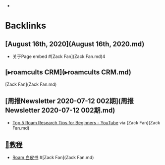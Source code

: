 - 

# Backlinks
## [August 16th, 2020](August 16th, 2020.md)
- 关于Page embed #[Zack Fan](Zack Fan.md)4

## [▸roamcults CRM](▸roamcults CRM.md)
[Zack Fan](Zack Fan.md)

## [周报Newsletter 2020-07-12 002期](周报Newsletter 2020-07-12 002期.md)
-  [Top 5 Roam Research Tips for Beginners - YouTube](https://www.youtube.com/watch?v=b2Q5bAhtV9Y) via [Zack Fan](Zack Fan.md)

## [📘教程](📘教程.md)
- [Roam 白皮书](https://mp.weixin.qq.com/s/fgapELVH0eqVU6BndPBFJQ) #[Zack Fan](Zack Fan.md)

